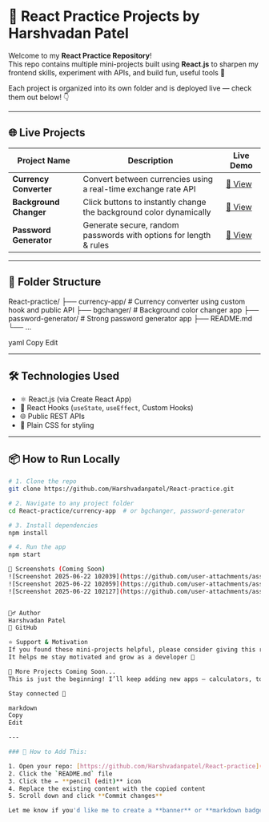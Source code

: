 # 🧪 React Practice Projects by Harshvadan Patel

Welcome to my **React Practice Repository**!  
This repo contains multiple mini-projects built using **React.js** to sharpen my frontend skills, experiment with APIs, and build fun, useful tools 🚀

Each project is organized into its own folder and is deployed live — check them out below! 👇

---

## 🌐 Live Projects

| Project Name             | Description                                                       | Live Demo |
|--------------------------|-------------------------------------------------------------------|-----------|
| **Currency Converter**   | Convert between currencies using a real-time exchange rate API    | [🔗 View](https://react-practice-ghtp.vercel.app/) |
| **Background Changer**   | Click buttons to instantly change the background color dynamically| [🔗 View](https://react-practice-chi-opal.vercel.app/) |
| **Password Generator**   | Generate secure, random passwords with options for length & rules | [🔗 View](https://react-practice-pg.vercel.app/) |

---

## 📁 Folder Structure

React-practice/
├── currency-app/ # Currency converter using custom hook and public API
├── bgchanger/ # Background color changer app
├── password-generator/ # Strong password generator app
├── README.md
└── ...

yaml
Copy
Edit

---

## 🛠️ Technologies Used

- ⚛️ React.js (via Create React App)
- 🎣 React Hooks (`useState`, `useEffect`, Custom Hooks)
- 🌐 Public REST APIs
- 💅 Plain CSS for styling

---

## 📦 How to Run Locally

```bash
# 1. Clone the repo
git clone https://github.com/Harshvadanpatel/React-practice.git

# 2. Navigate to any project folder
cd React-practice/currency-app  # or bgchanger, password-generator

# 3. Install dependencies
npm install

# 4. Run the app
npm start

📸 Screenshots (Coming Soon)
![Screenshot 2025-06-22 102039](https://github.com/user-attachments/assets/ad3d4f62-e117-4cd5-90f6-30174e273119)
![Screenshot 2025-06-22 102059](https://github.com/user-attachments/assets/9bf3a28f-2d4c-489b-a831-7368397b328f)
![Screenshot 2025-06-22 102127](https://github.com/user-attachments/assets/42d84b0a-dbab-435e-9e6c-206648ca363b)


🙋‍♂️ Author
Harshvadan Patel
📎 GitHub

⭐ Support & Motivation
If you found these mini-projects helpful, please consider giving this repo a ⭐
It helps me stay motivated and grow as a developer 🙏

🚀 More Projects Coming Soon...
This is just the beginning! I’ll keep adding new apps — calculators, to-do lists, weather apps, and more.

Stay connected 🌟

markdown
Copy
Edit

---

### 📌 How to Add This:

1. Open your repo: [https://github.com/Harshvadanpatel/React-practice](https://github.com/Harshvadanpatel/React-practice)
2. Click the `README.md` file
3. Click the ✏️ **pencil (edit)** icon
4. Replace the existing content with the copied content
5. Scroll down and click **Commit changes**

Let me know if you'd like me to create a **banner** or **markdown badges** for your README!
